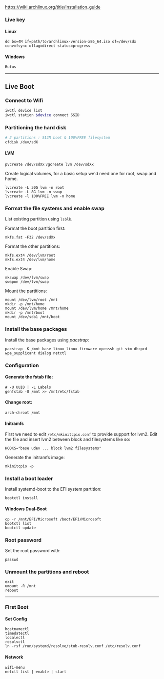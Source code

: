 https://wiki.archlinux.org/title/Installation_guide

### Live key

#### Linux

`dd bs=4M if=path/to/archlinux-version-x86_64.iso of=/dev/sdx conv=fsync oflag=direct status=progress`

#### Windows

`Rufus`

---

## Live Boot

### Connect to Wifi

```bash
iwctl device list
iwctl station $device connect SSID
```

### Partitioning the hard disk

```bash
# 2 partitions : 512M boot & 100%FREE filesystem
cfdisk /dev/sdX
```

#### LVM

`pvcreate /dev/sdXx`
`vgcreate lvm /dev/sdXx`

Create logical volumes, for a basic setup we'd need one for root, swap and home.

```
lvcreate -L 30G lvm -n root
lvcreate -L 8G lvm -n swap
lvcreate -l 100%FREE lvm -n home
```

### Format the file systems and enable swap

List existing partition using `lsblk`.

Format the boot partition first:

`mkfs.fat -F32 /dev/sdXx`

Format the other partitions:

```
mkfs.ext4 /dev/lvm/root
mkfs.ext4 /dev/lvm/home
```

Enable Swap:

```
mkswap /dev/lvm/swap
swapon /dev/lvm/swap
```

Mount the partitions:

```
mount /dev/lvm/root /mnt
mkdir -p /mnt/home
mount /dev/lvm/home /mnt/home
mkdir -p /mnt/boot
mount /dev/sda1 /mnt/boot
```

### Install the base packages

Install the base packages using _pacstrap_:

`pacstrap -K /mnt base linux linux-firmware openssh git vim dhcpcd wpa_supplicant dialog netctl`

### Configuration

#### Generate the fstab file:

```
# -U UUID | -L Labels
genfstab -U /mnt >> /mnt/etc/fstab
```

#### Change root:

`arch-chroot /mnt`

#### Initramfs

First we need to edit `/etc/mkinitcpio.conf` to provide support for lvm2.
Edit the file and insert lvm2 between block and filesystems like so:

`HOOKS="base udev ... block lvm2 filesystems"`

Generate the initramfs image:

`mkinitcpio -p`

### Install a boot loader

Install systemd-boot to the EFI system partition:

`bootctl install`

#### Windows Dual-Boot

```
cp -r /mnt/EFI/Microsoft /boot/EFI/Microsoft
bootctl list
bootctl update
```

### Root password

Set the root password with:

`passwd`

### Unmount the partitions and reboot

```
exit
umount -R /mnt
reboot
```

---

### First Boot

#### Set Config

```
hostnamectl
timedatectl
localectl
resolvctl
ln -rsf /run/systemd/resolve/stub-resolv.conf /etc/resolv.conf
```

#### Network

```
wifi-menu
netctl list | enable | start
```
